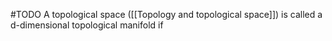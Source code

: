 
#TODO
A topological space ([[Topology and topological space]]) is called a d-dimensional topological manifold if
